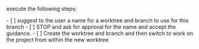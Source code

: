 execute the following steps:

<WorkspaceTodos>
- [ ] suggest to the user a name for a worktree and branch to use for this branch
- [ ] STOP and ask for approval for the name and accept the guidance.
- [ ] Create the worktree and branch and then switch to work on the project from within the new worktree
</WorkspaceTodos>
